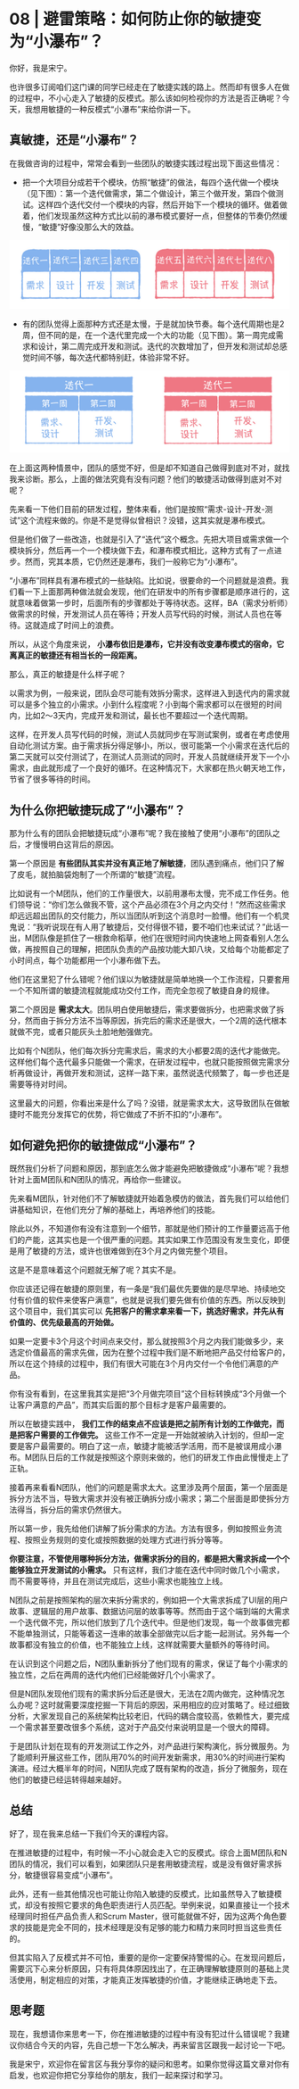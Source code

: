 # 08 | 避雷策略：如何防止你的敏捷变为“小瀑布”？
你好，我是宋宁。

也许很多订阅咱们这门课的同学已经走在了敏捷实践的路上。然而却有很多人在做的过程中，不小心走入了敏捷的反模式。那么该如何检视你的方法是否正确呢？今天，我想用敏捷的一种反模式“小瀑布”来给你讲一下。

## 真敏捷，还是“小瀑布”？

在我做咨询的过程中，常常会看到一些团队的敏捷实践过程出现下面这些情况：

- 把一个大项目分成若干个模块，仿照“敏捷”的做法，每四个迭代做一个模块（见下图）：第一个迭代做需求，第二个做设计，第三个做开发，第四个做测试。这样四个迭代交付一个模块的内容，然后开始下一个模块的循环。做着做着，他们发现虽然这种方式比以前的瀑布模式要好一点，但整体的节奏仍然缓慢，“敏捷”好像没那么大的效益。

![](images/185498/4f127bb86ab2179e91efb4343405171a.jpg)

- 有的团队觉得上面那种方式还是太慢，于是就加快节奏。每个迭代周期也是2周，但不同的是，在一个迭代里完成一个大的功能（见下图）。第一周完成需求和设计，第二周完成开发和测试。迭代的次数增加了，但开发和测试却总感觉时间不够，每次迭代都特别赶，体验非常不好。

![](images/185498/cd35c7cdc35b059488b7a7a16c398a25.jpg)

在上面这两种情景中，团队的感觉不好，但是却不知道自己做得到底对不对，就找我来诊断。那么，上面的做法究竟有没有问题？他们的敏捷活动做得到底对不对呢？

先来看一下他们目前的研发过程，整体来看，他们是按照“需求-设计-开发-测试”这个流程来做的。你是不是觉得似曾相识？没错，这其实就是瀑布模式。

但是他们做了一些改造，也就是引入了“迭代”这个概念。先把大项目或需求做一个模块拆分，然后再一个一个模块做下去，和瀑布模式相比，这种方式有了一点进步。然而，究其本质，它仍然还是瀑布，我们一般称它为“小瀑布”。

“小瀑布”同样具有瀑布模式的一些缺陷。比如说，很要命的一个问题就是浪费。我们看一下上面那两种做法就会发现，他们在研发中的所有步骤都是顺序进行的，这就意味着做第一步时，后面所有的步骤都处于等待状态。这样，BA（需求分析师）做需求的时候，开发测试人员在等待；开发人员写代码的时候，测试人员也在等待。这就造成了时间上的浪费。

所以，从这个角度来说， **小瀑布依旧是瀑布，它并没有改变瀑布模式的宿命，它离真正的敏捷还有相当长的一段距离。**

那么，真正的敏捷是什么样子呢？

以需求为例，一般来说，团队会尽可能有效拆分需求，这样进入到迭代内的需求就可以是多个独立的小需求。小到什么程度呢？小到每个需求都可以在很短的时间内，比如2～3天内，完成开发和测试，最长也不要超过一个迭代周期。

这样，在开发人员写代码的时候，测试人员就同步在写测试案例，或者在考虑使用自动化测试方案。由于需求拆分得足够小，所以，很可能第一个小需求在迭代后的第二天就可以交付测试了，在测试人员测试的同时，开发人员就继续开发下一个小需求，由此就形成了一个良好的循环。在这种情况下，大家都在热火朝天地工作，节省了很多等待的时间。

## 为什么你把敏捷玩成了“小瀑布”？

那为什么有的团队会把敏捷玩成“小瀑布”呢？我在接触了使用“小瀑布”的团队之后，才慢慢明白这背后的原因。

第一个原因是 **有些团队其实并没有真正地了解敏捷**，团队遇到痛点，他们只了解了皮毛，就拍脑袋炮制了一个所谓的“敏捷”流程。

比如说有一个M团队，他们的工作量很大，以前用瀑布太慢，完不成工作任务。他们领导说：“你们怎么做我不管，这个产品必须在3个月之内交付！”然而这些需求却远远超出团队的交付能力，所以当团队听到这个消息时一脸懵。他们有一个机灵鬼说：“我听说现在有人用了敏捷后，交付得很不错，要不咱们也来试试？”此话一出，M团队像是抓住了一根救命稻草，他们在很短时间内快速地上网查看别人怎么做，再按照自己的理解，把团队负责的产品按功能大卸八块，又给每个功能都定了小时间点，每个功能都用一个小瀑布做下去。

他们在这里犯了什么错呢？他们误以为敏捷就是简单地换一个工作流程，只要套用一个不知所谓的敏捷流程就能成功交付工作，而完全忽视了敏捷自身的规律。

第二个原因是 **需求太大**。团队明白使用敏捷后，需求要做拆分，也把需求做了拆分，然而由于拆分方法不当等原因，拆完后的需求还是很大，一个2周的迭代根本就做不完，或者只能灰头土脸地勉强做完。

比如有个N团队，他们每次拆分完需求后，需求的大小都要2周的迭代才能做完。这样他们每个迭代最多只能做一个需求，在研发过程中，也就只能按照做完需求分析再做设计，再做开发和测试，这样一路下来，虽然说迭代频繁了，每一步也还是需要等待对时间。

这里最大的问题，你看出来是什么了吗？没错，就是需求太大，这导致团队在做敏捷时不能充分发挥它的优势，将它做成了不折不扣的“小瀑布”。

## 如何避免把你的敏捷做成“小瀑布”？

既然我们分析了问题和原因，那到底怎么做才能避免把敏捷做成“小瀑布”呢？我想针对上面M团队和N团队的情况，再给你一些建议。

先来看M团队，针对他们不了解敏捷就开始着急模仿的做法，首先我们可以给他们讲基础知识，在他们充分了解的基础上，再培养他们的技能。

除此以外，不知道你有没有注意到一个细节，那就是他们预计的工作量要远高于他们的产能，这其实也是一个很严重的问题。其实如果工作范围没有发生变化，即便是用了敏捷的方法，或许也很难做到在3个月之内做完整个项目。

这是不是意味着这个问题就无解了呢？其实不是。

你应该还记得在敏捷的原则里，有一条是“我们最优先要做的是尽早地、持续地交付有价值的软件来使客户满意”，也就是说我们要先做有价值的东西。所以反映到这个项目中，我们其实可以 **先把客户的需求拿来看一下，挑选好需求，并先从有价值的、优先级最高的开始做。**

如果一定要卡3个月这个时间点来交付，那么就按照3个月之内我们能做多少，来选定价值最高的需求先做，因为在整个过程中我们是不断地把产品交付给客户的，所以在这个持续的过程中，我们有很大可能在3个月内交付一个令他们满意的产品。

你有没有看到，在这里我其实是把“3个月做完项目”这个目标转换成“3个月做一个让客户满意的产品”，而其实后面的那个目标才是客户最需要的。

所以在敏捷实践中， **我们工作的结束点不应该是把之前所有计划的工作做完，而是把客户需要的工作做完。** 这些工作不一定是一开始就被纳入计划的，但却一定要是客户最需要的。明白了这一点，敏捷才能被活学活用，而不是被误用成小瀑布。M团队日后的工作就是按照这个原则来做的，他们的研发工作由此慢慢走上了正轨。

接着再来看看N团队，他们的问题是需求太大。这里涉及两个层面，第一个层面是拆分方法不当，导致大需求并没有被正确拆分成小需求；第二个层面是即使拆分方法得当，拆分后的需求仍然很大。

所以第一步，我先给他们讲解了拆分需求的方法。方法有很多，例如按照业务流程、按照业务规则的变化或按照数据的处理方式进行拆分等等。

**你要注意，不管使用哪种拆分方法，做需求拆分的目的，都是把大需求拆成一个个能够独立开发测试的小需求。** 只有这样，我们才能在迭代中同时做几个小需求，而不需要等待，并且在测试完成后，这些小需求也能独立上线。

N团队之前是按照架构的层次来拆分需求的，例如把一个大需求拆成了UI层的用户故事、逻辑层的用户故事、数据访问层的故事等等。然而由于这个端到端的大需求一个迭代做不完，所以他们放到了几个迭代中。但是他们发现，每一个故事做完都不能单独测试，只能等着这一连串的故事全部做完以后才能一起测试。另外每一个故事都没有独立的价值，也不能独立上线，这样就需要大量额外的等待时间。

在认识到这个问题之后，N团队重新拆分了他们现有的需求，保证了每个小需求的独立性，之后在两周的迭代内他们已经能做好几个小需求了。

但是N团队发现他们现有的需求拆分后还是很大，无法在2周内做完，这种情况怎么办呢？这时就需要深度挖掘一下背后的原因，采用相应的应对策略了。经过细致分析，大家发现自己的系统架构比较老旧，代码的耦合度较高，依赖性大，要完成一个需求甚至要改很多个系统，这对于产品交付来说明显是一个很大的障碍。

于是团队计划在现有的开发测试工作之外，对产品进行架构演化，拆分微服务。为了能顺利开展这些工作，团队用70%的时间开发新需求，用30%的时间进行架构演进。经过大概半年的时间，N团队完成了既有架构的改造，拆分了微服务，现在他们的敏捷已经运转得越来越好。

## 总结

好了，现在我来总结一下我们今天的课程内容。

在推进敏捷的过程中，有时候一不小心就会走入它的反模式。综合上面M团队和N团队的情况，我们可以看到，如果团队只是套用敏捷流程，或是没有做好需求拆分，敏捷很容易变成“小瀑布”。

此外，还有一些其他情况也可能让你陷入敏捷的反模式，比如虽然导入了敏捷模式，却没有按照它要求的角色职责进行人员匹配。举例来说，如果直接让一个技术经理同时担任产品负责人和Scrum Master，很可能就做不好，因为这两个角色要求的技能是完全不同的，技术经理是没有足够的能力和精力来同时担当这些责任的。

但其实陷入了反模式并不可怕，重要的是你一定要保持警惕的心。在发现问题后，需要沉下心来分析原因，只有将具体原因找出了，在正确理解敏捷原则的基础上灵活使用，制定相应的对策，才能真正发挥敏捷的价值，才能继续正确地走下去。

## 思考题

现在，我想请你来思考一下，你在推进敏捷的过程中有没有犯过什么错误呢？我建议你结合今天的内容，先自己想一下怎么解决，再来留言区跟我一起讨论一下吧。

我是宋宁，欢迎你在留言区与我分享你的疑问和思考。如果你觉得这篇文章对你有启发，也欢迎你把它分享给你的朋友，我们一起来探讨和学习。